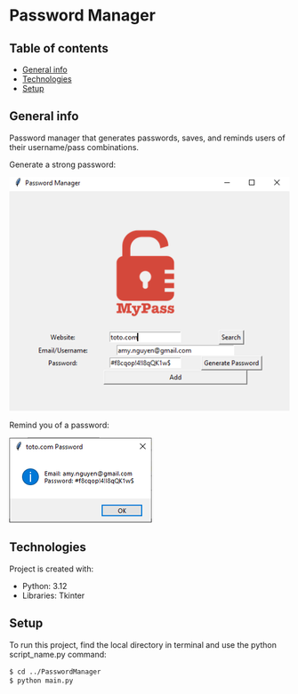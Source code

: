 # Password Manager

## Table of contents
* [General info](#general-info)
* [Technologies](#technologies)
* [Setup](#setup)

## General info
Password manager that generates passwords, saves, and reminds users of their username/pass combinations.

Generate a strong password:

![password-gen](password-generator.PNG)

Remind you of a password:

![password](password.PNG)

	
## Technologies
Project is created with:
* Python: 3.12
* Libraries: Tkinter
	
## Setup
To run this project, find the local directory in terminal and use the python script_name.py command:
```
$ cd ../PasswordManager
$ python main.py
```